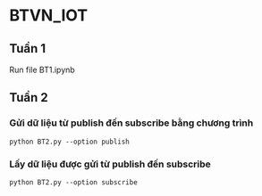 # BTVN_IOT

## Tuần 1
Run file BT1.ipynb
## Tuần 2
### Gửi dữ liệu từ publish đến subscribe bằng chương trình
  `python BT2.py --option publish`
### Lấy dữ liệu được gửi từ publish đến subscribe 
  `python BT2.py --option subscribe`
